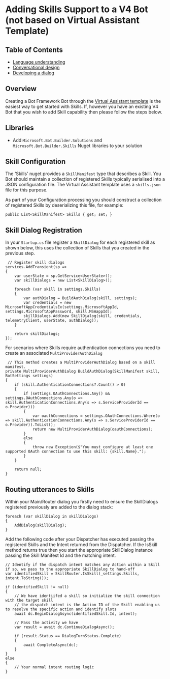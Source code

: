 # Adding Skills Support to a V4 Bot (not based on Virtual Assistant Template)

## Table of Contents
- [Language understanding](#language-understanding)
- [Conversational design](#conversational-design)
- [Developing a dialog](#devloping-a-dialog)

## Overview

Creating a Bot Framework Bot through the [Virtual Assistant template](/docs/virtual-assistant/README.md) is the easiest way to get started with Skills. If, however you have an existing V4 Bot that you wish to add Skill capability then please follow the steps below.

## Libraries

- Add `Microsoft.Bot.Builder.Solutions` and `Microsoft.Bot.Builder.Skills` Nuget libraries to your solution

## Skill Configuration

The 'Skills' nuget provides a `SkillManifest` type that describes a Skill. You Bot should maintain a collection of registered Skills typically serialised into a JSON configuration file. The Virtual Assistant template uses a `skills.json` file for this purpose.

As part of your Configuration processing you should construct a collection of registered Skills by deserializing this file, for example:
```
public List<SkillManifest> Skills { get; set; }
```

## Skill Dialog Registration

In your `Startup.cs` file register a `SkillDialog` for each registered skill as shown below, this uses the collection of Skills that you created in the previous step.
```
 // Register skill dialogs
services.AddTransient(sp =>
{
    var userState = sp.GetService<UserState>();
    var skillDialogs = new List<SkillDialog>();

    foreach (var skill in settings.Skills)
    {
        var authDialog = BuildAuthDialog(skill, settings);
        var credentials = new MicrosoftAppCredentialsEx(settings.MicrosoftAppId, settings.MicrosoftAppPassword, skill.MSAappId);
        skillDialogs.Add(new SkillDialog(skill, credentials, telemetryClient, userState, authDialog));
    }

    return skillDialogs;
});
```
For scenarios where Skills require authentication connections you need to create an associated `MultiProviderAuthDialog`
```
 // This method creates a MultiProviderAuthDialog based on a skill manifest.
private MultiProviderAuthDialog BuildAuthDialog(SkillManifest skill, BotSettings settings)
{
    if (skill.AuthenticationConnections?.Count() > 0)
    {
        if (settings.OAuthConnections.Any() && settings.OAuthConnections.Any(o => skill.AuthenticationConnections.Any(s => s.ServiceProviderId == o.Provider)))
        {
            var oauthConnections = settings.OAuthConnections.Where(o => skill.AuthenticationConnections.Any(s => s.ServiceProviderId == o.Provider)).ToList();
            return new MultiProviderAuthDialog(oauthConnections);
        }
        else
        {
            throw new Exception($"You must configure at least one supported OAuth connection to use this skill: {skill.Name}.");
        }
    }

    return null;
}
```

## Routing utterances to Skills

Within your Main/Router dialog you firstly need to ensure the SkillDialogs registered previously are added to the dialog stack:
```
foreach (var skillDialog in skillDialogs)
{
    AddDialog(skillDialog);
}
```

Add the following code after your Dispatcher has executed passing the registered Skills and the Intent returned from the Dispatcher. If the IsSkill method returns true then you start the appropriate SkillDialog instance passing the Skill Manifest Id and the matching intent.
```
// Identify if the dispatch intent matches any Action within a Skill if so, we pass to the appropriate SkillDialog to hand-off
var identifiedSkill = SkillRouter.IsSkill(_settings.Skills, intent.ToString());

if (identifiedSkill != null)
{
    // We have identiifed a skill so initialize the skill connection with the target skill 
    // the dispatch intent is the Action ID of the Skill enabling us to resolve the specific action and identify slots
    await dc.BeginDialogAsync(identifiedSkill.Id, intent);

    // Pass the activity we have
    var result = await dc.ContinueDialogAsync();

    if (result.Status == DialogTurnStatus.Complete)
    {
        await CompleteAsync(dc);
    }
}
else
{
    // Your normal intent routing logic
}
```


